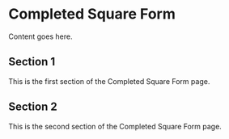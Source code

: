 # Completed Square Form

Content goes here.

## Section 1

This is the first section of the Completed Square Form page.

## Section 2

This is the second section of the Completed Square Form page.

